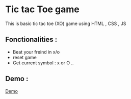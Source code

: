 # Tic tac Toe game
This is basic tic tac toe (XO) game using HTML , CSS , JS
## Fonctionalities :
- Beat your freind in x/o
- reset game
- Get current symbol : x or O ..

## Demo : 
[Demo]('https://ourouimed.github.io/tic-tac-toe')

